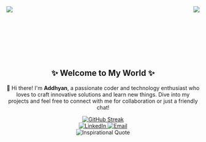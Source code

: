 <a href="https://github.com/addhyan94/github-readme-stats">
  <img align="left" src="https://github-readme-stats.vercel.app/api?username=addhyan94&count_private=true&show_icons=true&theme=radical" />
</a>

<a href="https://github.com/addhyan94/">
  <img align="right" src="https://github-readme-stats.vercel.app/api/top-langs/?username=addhyan94&layout=compact&langs_count=8&theme=radical" />
</a>

<br><br><br><br><br><br><br>

<h2 align="center">✨ Welcome to My World ✨</h2>
<p align="center">👋 Hi there! I'm <strong>Addhyan</strong>, a passionate coder and technology enthusiast who loves to craft innovative solutions and learn new things. Dive into my projects and feel free to connect with me for collaboration or just a friendly chat!</p>

<div align="center">
  <a href="https://github.com/addhyan94">
    <img src="https://github-readme-streak-stats.herokuapp.com/?user=addhyan94&theme=radical" alt="GitHub Streak" />
  </a>
</div>

<div align="center">
  <a href="https://www.linkedin.com/in/addhyan94/">
    <img src="https://img.shields.io/badge/LinkedIn-Connect-blue?style=for-the-badge&logo=linkedin" alt="LinkedIn">
  </a>
  <a href="mailto:addhyan94@example.com">
    <img src="https://img.shields.io/badge/Email-Contact-red?style=for-the-badge&logo=gmail" alt="Email">
  </a>
</div>

<div align="center">
  <img src="https://quotes-github-readme.vercel.app/api?type=horizontal&theme=radical" alt="Inspirational Quote" />
</div>
